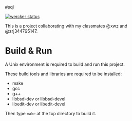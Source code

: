 #sql

[![wercker status](https://app.wercker.com/status/4045ed141744cb4cd782c474467c8baa/m "wercker status")](https://app.wercker.com/project/bykey/4045ed141744cb4cd782c474467c8baa)

This is a project collaborating with my classmates @xwz and @zrj344795147.

Build & Run
===========

A Unix environment is required to build and run this project.

These build tools and libraries are required to be installed:

+ make
+ gcc
+ g++
+ libbsd-dev or libbsd-devel
+ libedit-dev or libedit-devel

Then type `make` at the top directory to build it.

